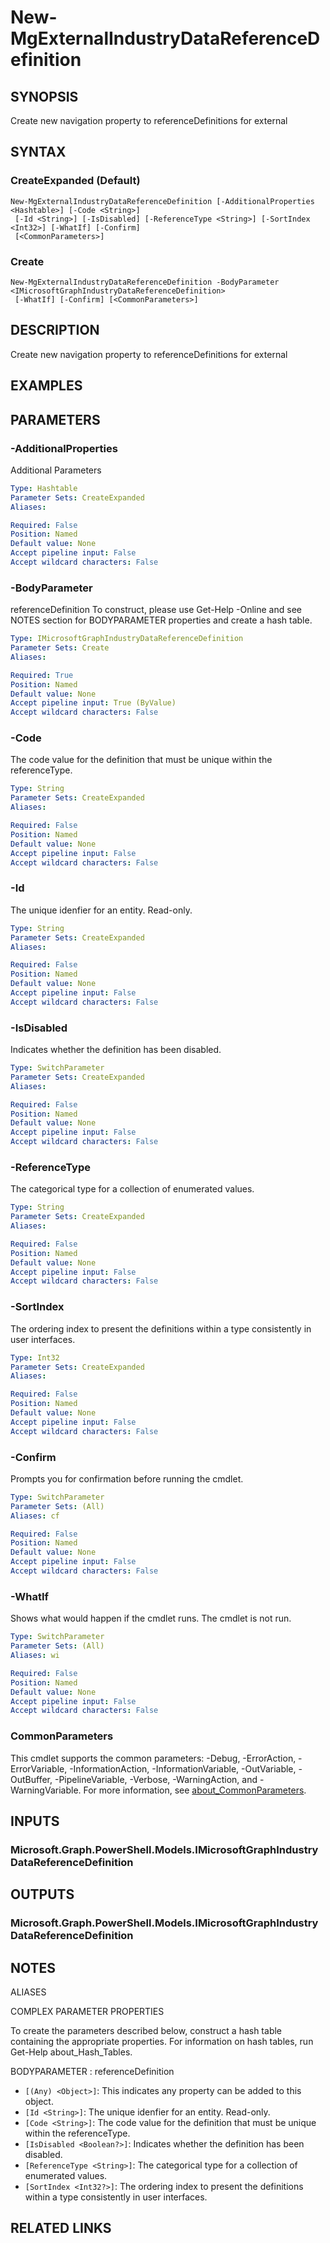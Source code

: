 ﻿---
external help file: Microsoft.Graph.Search-help.xml
Module Name: Microsoft.Graph.Search
online version: https://docs.microsoft.com/en-us/powershell/module/microsoft.graph.search/new-mgexternalindustrydatareferencedefinition
schema: 2.0.0
---

# New-MgExternalIndustryDataReferenceDefinition

## SYNOPSIS
Create new navigation property to referenceDefinitions for external

## SYNTAX

### CreateExpanded (Default)
```
New-MgExternalIndustryDataReferenceDefinition [-AdditionalProperties <Hashtable>] [-Code <String>]
 [-Id <String>] [-IsDisabled] [-ReferenceType <String>] [-SortIndex <Int32>] [-WhatIf] [-Confirm]
 [<CommonParameters>]
```

### Create
```
New-MgExternalIndustryDataReferenceDefinition -BodyParameter <IMicrosoftGraphIndustryDataReferenceDefinition>
 [-WhatIf] [-Confirm] [<CommonParameters>]
```

## DESCRIPTION
Create new navigation property to referenceDefinitions for external

## EXAMPLES

## PARAMETERS

### -AdditionalProperties
Additional Parameters

```yaml
Type: Hashtable
Parameter Sets: CreateExpanded
Aliases:

Required: False
Position: Named
Default value: None
Accept pipeline input: False
Accept wildcard characters: False
```

### -BodyParameter
referenceDefinition
To construct, please use Get-Help -Online and see NOTES section for BODYPARAMETER properties and create a hash table.

```yaml
Type: IMicrosoftGraphIndustryDataReferenceDefinition
Parameter Sets: Create
Aliases:

Required: True
Position: Named
Default value: None
Accept pipeline input: True (ByValue)
Accept wildcard characters: False
```

### -Code
The code value for the definition that must be unique within the referenceType.

```yaml
Type: String
Parameter Sets: CreateExpanded
Aliases:

Required: False
Position: Named
Default value: None
Accept pipeline input: False
Accept wildcard characters: False
```

### -Id
The unique idenfier for an entity.
Read-only.

```yaml
Type: String
Parameter Sets: CreateExpanded
Aliases:

Required: False
Position: Named
Default value: None
Accept pipeline input: False
Accept wildcard characters: False
```

### -IsDisabled
Indicates whether the definition has been disabled.

```yaml
Type: SwitchParameter
Parameter Sets: CreateExpanded
Aliases:

Required: False
Position: Named
Default value: None
Accept pipeline input: False
Accept wildcard characters: False
```

### -ReferenceType
The categorical type for a collection of enumerated values.

```yaml
Type: String
Parameter Sets: CreateExpanded
Aliases:

Required: False
Position: Named
Default value: None
Accept pipeline input: False
Accept wildcard characters: False
```

### -SortIndex
The ordering index to present the definitions within a type consistently in user interfaces.

```yaml
Type: Int32
Parameter Sets: CreateExpanded
Aliases:

Required: False
Position: Named
Default value: None
Accept pipeline input: False
Accept wildcard characters: False
```

### -Confirm
Prompts you for confirmation before running the cmdlet.

```yaml
Type: SwitchParameter
Parameter Sets: (All)
Aliases: cf

Required: False
Position: Named
Default value: None
Accept pipeline input: False
Accept wildcard characters: False
```

### -WhatIf
Shows what would happen if the cmdlet runs.
The cmdlet is not run.

```yaml
Type: SwitchParameter
Parameter Sets: (All)
Aliases: wi

Required: False
Position: Named
Default value: None
Accept pipeline input: False
Accept wildcard characters: False
```

### CommonParameters
This cmdlet supports the common parameters: -Debug, -ErrorAction, -ErrorVariable, -InformationAction, -InformationVariable, -OutVariable, -OutBuffer, -PipelineVariable, -Verbose, -WarningAction, and -WarningVariable. For more information, see [about_CommonParameters](http://go.microsoft.com/fwlink/?LinkID=113216).

## INPUTS

### Microsoft.Graph.PowerShell.Models.IMicrosoftGraphIndustryDataReferenceDefinition
## OUTPUTS

### Microsoft.Graph.PowerShell.Models.IMicrosoftGraphIndustryDataReferenceDefinition
## NOTES

ALIASES

COMPLEX PARAMETER PROPERTIES

To create the parameters described below, construct a hash table containing the appropriate properties. For information on hash tables, run Get-Help about_Hash_Tables.


BODYPARAMETER <IMicrosoftGraphIndustryDataReferenceDefinition>: referenceDefinition
  - `[(Any) <Object>]`: This indicates any property can be added to this object.
  - `[Id <String>]`: The unique idenfier for an entity. Read-only.
  - `[Code <String>]`: The code value for the definition that must be unique within the referenceType.
  - `[IsDisabled <Boolean?>]`: Indicates whether the definition has been disabled.
  - `[ReferenceType <String>]`: The categorical type for a collection of enumerated values.
  - `[SortIndex <Int32?>]`: The ordering index to present the definitions within a type consistently in user interfaces.

## RELATED LINKS
